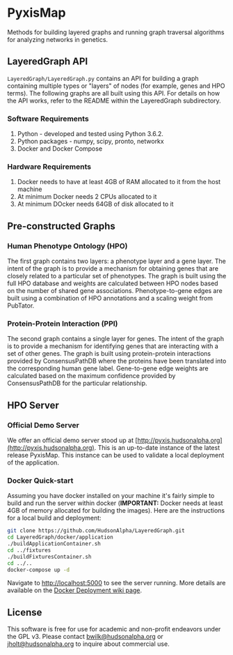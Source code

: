 # PyxisMap
Methods for building layered graphs and running graph traversal algorithms for analyzing networks in genetics.

## LayeredGraph API
```LayeredGraph/LayeredGraph.py``` contains an API for building a graph containing multiple types or "layers" of nodes (for example, genes and HPO terms).  The
following graphs are all built using this API.  For details on how the API works, refer to the README within the LayeredGraph subdirectory.

### Software Requirements
1. Python - developed and tested using Python 3.6.2.
2. Python packages - numpy, scipy, pronto, networkx
3. Docker and Docker Compose

### Hardware Requirements
1. Docker needs to have at least 4GB of RAM allocated to it from the host machine
2. At minimum Docker needs 2 CPUs allocated to it
3. At minimum DOcker needs 64GB of disk allocated to it

## Pre-constructed Graphs
### Human Phenotype Ontology (HPO)
The first graph contains two layers: a phenotype layer and a gene layer.  The intent of the graph is to provide a mechanism for obtaining
genes that are closely related to a particular set of phenotypes.  The graph is built using the full HPO database and weights are calculated
between HPO nodes based on the number of shared gene associations.  Phenotype-to-gene edges are built using a combination of HPO annotations and
a scaling weight from PubTator.

### Protein-Protein Interaction (PPI)
The second graph contains a single layer for genes.  The intent of the graph is to provide a mechanism for identifying genes that are interacting with
a set of other genes.  The graph is built using protein-protein interactions provided by ConsensusPathDB where the proteins have been translated into the corresponding
human gene label.  Gene-to-gene edge weights are calculated based on the maximum confidence provided by ConsensusPathDB for the particular relationship.

## HPO Server

### Official Demo Server
We offer an official demo server stood up at [http://pyxis.hudsonalpha.org](http://pyxis.hudsonalpha.org). This is an up-to-date instance of the latest release PyxisMap.
This instance can be used to validate a local deployment of the application.    

### Docker Quick-start
Assuming you have docker installed on your machine it's fairly simple to build and run the server within docker (**IMPORTANT:** Docker needs at least 4GB of memory allocated for building the images).  Here are the instructions for a local build and deployment:

```bash
git clone https://github.com/HudsonAlpha/LayeredGraph.git
cd LayeredGraph/docker/application
./buildApplicationContainer.sh
cd ../fixtures
./buildFixturesContainer.sh
cd ../..
docker-compose up -d
``` 

Navigate to [http://localhost:5000](http://localhost:5000) to see the server running.  More details are available on the [Docker Deployment wiki page](https://github.com/HudsonAlpha/LayeredGraph/wiki/Docker-Deployment).

## License

This software is free for use for academic and non-profit endeavors under the GPL v3. Please contact bwilk@hudsonalpha.org or jholt@hudsonalpha.org to inquire about commercial use. 
